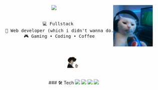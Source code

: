 <div align="center">
<img src="./assets/banner.jpg" width="25%" align="right" />
<img src="https://readme-typing-svg.demolab.com/demo/?font=Roboto&weight=500&size=22&color=7EBFF7&lines=welcome+to+my+GUTHIB;I'm+just+chillin'+here" width="70%" />
<br><br>
<pre>
    💻 Fullstack 
    📖 Web developer (which i didn't wanna do. please help!)
    🎮 Gaming • Coding • Coffee
</pre>
<br><br>
<img src="./assets/cowboy.gif" height="40" />
<br><br><br>
### 🛠️ Tech

<img src="https://img.shields.io/badge/C++-00599C?style=for-the-badge&logo=cplusplus&logoColor=white"/>
<img src="https://img.shields.io/badge/Next.js-000000?style=for-the-badge&logo=nextdotjs&logoColor=white"/>
<img src="https://img.shields.io/badge/Node.js-339933?style=for-the-badge&logo=nodedotjs&logoColor=white"/>
<img src="https://img.shields.io/badge/NestJS-E0234E?style=for-the-badge&logo=nestjs&logoColor=white"/>
</div>
